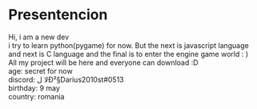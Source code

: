 # Presentencion
Hi, i am a new dev                                                                                                                  
i try to learn python(pygame) for now. But the next is javascript language                                                          
and next is C language and the final is to enter the engine game world : )                                                          
All my project will be here and everyone can download :D                                                                            
age: secret for now                                                                                                                 
discord: لا  لĐ²§Darius2010st#0513                                                                                                 
birthday: 9 may                                                                                                                     
country: romania                                                                                                                    
